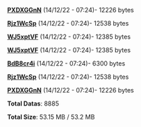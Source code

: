 [**PXDXGGnN**](/data/PXDXGGnN.txt) (14/12/22 - 07:24)- 12226 bytes

[**Rjz1WcSp**](/data/Rjz1WcSp.txt) (14/12/22 - 07:24)- 12538 bytes

[**WJ5xptVF**](/data/WJ5xptVF.txt) (14/12/22 - 07:24)- 12385 bytes

[**WJ5xptVF**](/data/WJ5xptVF.txt) (14/12/22 - 07:24)- 12385 bytes

[**BdB8cr4i**](/data/BdB8cr4i.txt) (14/12/22 - 07:24)- 6300 bytes

[**Rjz1WcSp**](/data/Rjz1WcSp.txt) (14/12/22 - 07:24)- 12538 bytes

[**PXDXGGnN**](/data/PXDXGGnN.txt) (14/12/22 - 07:24)- 12226 bytes

**Total Datas**: 8885

**Total Size**: 53.15 MB / 53.2 MB